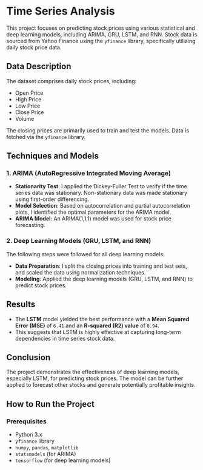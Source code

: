 # Time Series Analysis

This project focuses on predicting stock prices using various statistical and deep learning models, including ARIMA, GRU, LSTM, and RNN. Stock data is sourced from Yahoo Finance using the `yfinance` library, specifically utilizing daily stock price data.

## Data Description

The dataset comprises daily stock prices, including:
- Open Price
- High Price
- Low Price
- Close Price
- Volume

The closing prices are primarily used to train and test the models. Data is fetched via the `yfinance` library.

## Techniques and Models

### 1. ARIMA (AutoRegressive Integrated Moving Average)

- **Stationarity Test**: I applied the Dickey-Fuller Test to verify if the time series data was stationary. Non-stationary data was made stationary using first-order differencing.
- **Model Selection**: Based on autocorrelation and partial autocorrelation plots, I identified the optimal parameters for the ARIMA model.
- **ARIMA Model**: An ARIMA(1,1,1) model was used for stock price forecasting.

### 2. Deep Learning Models (GRU, LSTM, and RNN)

The following steps were followed for all deep learning models:
- **Data Preparation**: I split the closing prices into training and test sets, and scaled the data using normalization techniques.
- **Modeling**: Applied the deep learning models (GRU, LSTM, and RNN) to predict stock prices.

## Results

- The **LSTM** model yielded the best performance with a **Mean Squared Error (MSE)** of `6.41` and an **R-squared (R2) value** of `0.94`. 
- This suggests that LSTM is highly effective at capturing long-term dependencies in time series stock data.

## Conclusion

The project demonstrates the effectiveness of deep learning models, especially LSTM, for predicting stock prices. The model can be further applied to forecast other stocks and generate potentially profitable insights.

## How to Run the Project

### Prerequisites
- Python 3.x
- `yfinance` library
- `numpy`, `pandas`, `matplotlib`
- `statsmodels` (for ARIMA)
- `tensorflow` (for deep learning models)
